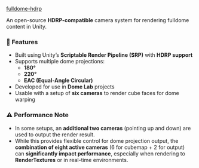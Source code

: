 [fulldome-hdrp](https://github.com/thebelin/fulldome-hdrp)

An open-source **HDRP-compatible** camera system for rendering fulldome content in Unity.

### 🧰 Features

- Built using Unity’s **Scriptable Render Pipeline (SRP)** with **HDRP support**
- Supports multiple dome projections:
  - **180°**
  - **220°**
  - **EAC (Equal-Angle Circular)**
- Developed for use in **Dome Lab** projects
- Usable with a setup of **six cameras** to render cube faces for dome warping

### ⚠️ Performance Note

- In some setups, an **additional two cameras** (pointing up and down) are used to output the render result.
- While this provides flexible control for dome projection output, the **combination of eight active cameras** (6 for cubemap + 2 for output) can **significantly impact performance**, especially when rendering to **RenderTextures** or in real-time environments.
